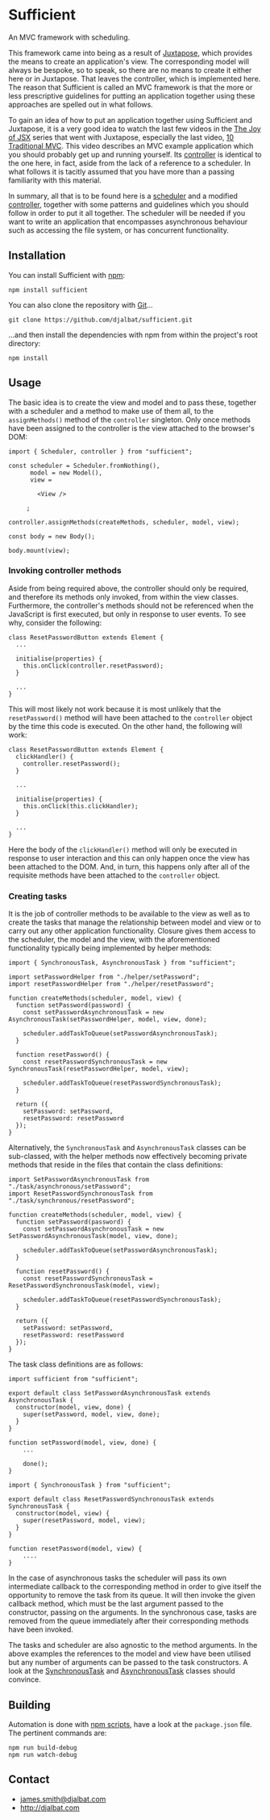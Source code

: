 # Sufficient

An MVC framework with scheduling.

This framework came into being as a result of [Juxtapose](https://github.com/djalbat/Juxtapose), which provides the means to create an application's view. The corresponding model will always be bespoke, so to speak, so there are no means to create it either here or in Juxtapose. That leaves the controller, which is implemented here. The reason that Sufficient is called an MVC framework is that the more or less prescriptive guidelines for putting an application together using these approaches are spelled out in what follows.
 
To gain an idea of how to put an application together using Sufficient and Juxtapose, it is a very good idea to watch the last few videos in the [The Joy of JSX](https://vimeo.com/album/4562013) series that went with Juxtapose, especially the last video, [10 Traditional MVC](https://vimeo.com/album/4562013/video/227405572). This video describes an MVC example application which you should probably get up and running yourself. Its [controller](https://github.com/djalbat/Juxtapose/blob/master/es6/examples/mvcApp/controller.js) is identical to the one here, in fact, aside from the lack of a reference to a scheduler. In what follows it is tacitly assumed that you have more than a passing familiarity with this material. 

In summary, all that is to be found here is a [scheduler](https://github.com/djalbat/Sufficient/blob/master/es6/scheduler.js) and a modified [controller](https://github.com/djalbat/Sufficient/blob/master/es6/controller.js), together with some patterns and guidelines which you should follow in order to put it all together. The scheduler will be needed if you want to write an application that encompasses asynchronous behaviour such as accessing the file system, or has concurrent functionality.  

## Installation

You can install Sufficient with [npm](https://www.npmjs.com/):

    npm install sufficient

You can also clone the repository with [Git](https://git-scm.com/)...

    git clone https://github.com/djalbat/sufficient.git

...and then install the dependencies with npm from within the project's root directory:

    npm install

## Usage

The basic idea is to create the view and model and to pass these, together with a scheduler and a method to make use of them all, to the `assignMethods()` method of the `controller` singleton. Only once methods have been assigned to the controller is the view attached to the browser's DOM:  
    
```
import { Scheduler, controller } from "sufficient";

const scheduler = Scheduler.fromNothing(),
      model = new Model(),
      view =

        <View />

     ;

controller.assignMethods(createMethods, scheduler, model, view);

const body = new Body();

body.mount(view);
```
    
### Invoking controller methods

Aside from being required above, the controller should only be required, and therefore its methods only invoked, from within the view classes. Furthermore, the controller's methods should not be referenced when the JavaScript is first executed, but only in response to user events. To see why, consider the following:

```
class ResetPasswordButton extends Element {
  ...

  initialise(properties) {
    this.onClick(controller.resetPassword);
  }

  ...
}
```

This will most likely not work because it is most unlikely that the `resetPassword()` method will have been attached to the `controller` object by the time this code is executed. On the other hand, the following will work:

```
class ResetPasswordButton extends Element {
  clickHandler() {
    controller.resetPassword();
  }
  
  ...

  initialise(properties) {
    this.onClick(this.clickHandler);
  }
  
  ...
}
```

Here the body of the `clickHandler()` method will only be executed in response to user interaction and this can only happen once the view has been attached to the DOM. And, in turn, this happens only after all of the requisite methods have been attached to the `controller` object.

### Creating tasks

It is the job of controller methods to be available to the view as well as to create the tasks that manage the relationship between model and view or to carry out any other application functionality. Closure gives them access to the scheduler, the model and the view, with the aforementioned functionality typically being implemented by helper methods:

```
import { SynchronousTask, AsynchronousTask } from "sufficient";

import setPasswordHelper from "./helper/setPassword";
import resetPasswordHelper from "./helper/resetPassword";

function createMethods(scheduler, model, view) {
  function setPassword(password) {
    const setPasswordAsynchronousTask = new AsynchronousTask(setPasswordHelper, model, view, done);

    scheduler.addTaskToQueue(setPasswordAsynchronousTask);
  }

  function resetPassword() {
    const resetPasswordSynchronousTask = new SynchronousTask(resetPasswordHelper, model, view);

    scheduler.addTaskToQueue(resetPasswordSynchronousTask);
  }

  return ({
    setPassword: setPassword,
    resetPassword: resetPassword
  });
}
```

Alternatively, the `SynchronousTask` and `AsynchronousTask` classes can be sub-classed, with the helper methods now effectively becoming private methods that reside in the files that contain the class definitions: 

```
import SetPasswordAsynchronousTask from "./task/asynchronous/setPassword";
import ResetPasswordSynchronousTask from "./task/synchronous/resetPassword";

function createMethods(scheduler, model, view) {
  function setPassword(password) {
    const setPasswordAsynchronousTask = new SetPasswordAsynchronousTask(model, view, done);

    scheduler.addTaskToQueue(setPasswordAsynchronousTask);
  }

  function resetPassword() {
    const resetPasswordSynchronousTask = ResetPasswordSynchronousTask(model, view);

    scheduler.addTaskToQueue(resetPasswordSynchronousTask);
  }

  return ({
    setPassword: setPassword,
    resetPassword: resetPassword
  });
}
```

The task class definitions are as follows:

```
import sufficient from "sufficient";

export default class SetPasswordAsynchronousTask extends AsynchronousTask {
  constructor(model, view, done) {
    super(setPassword, model, view, done);
  }
}

function setPassword(model, view, done) {
    ...
    
    done();
}
```

```
import { SynchronousTask } from "sufficient";

export default class ResetPasswordSynchronousTask extends SynchronousTask {
  constructor(model, view) {
    super(resetPassword, model, view);
  }
}

function resetPassword(model, view) {
    ....
}
```

In the case of asynchronous tasks the scheduler will pass its own intermediate callback to the corresponding method in order to give itself the opportunity to remove the task from its queue. It will then invoke the given callback method, which must be the last argument passed to the constructor, passing on the arguments. In the synchronous case, tasks are removed from the queue immediately after their corresponding methods have been invoked.

The tasks and scheduler are also agnostic to the method arguments. In the above examples the references to the model and view have been utilised but any number of arguments can be passed to the task constructors. A look at the [SynchronousTask](https://github.com/djalbat/Sufficient/blob/master/es6/task/synchronous.js) and [AsynchronousTask](https://github.com/djalbat/Sufficient/blob/master/es6/task/asynchronous.js) classes should convince.

## Building

Automation is done with [npm scripts](https://docs.npmjs.com/misc/scripts), have a look at the `package.json` file. The pertinent commands are:

    npm run build-debug
    npm run watch-debug

## Contact

- james.smith@djalbat.com
- http://djalbat.com
